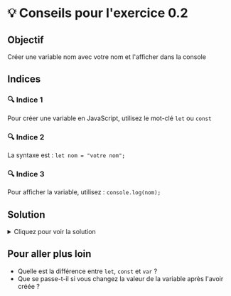 # 💡 Conseils pour l'exercice 0.2

## Objectif
Créer une variable nom avec votre nom et l'afficher dans la console

## Indices

### 🔍 Indice 1
Pour créer une variable en JavaScript, utilisez le mot-clé `let` ou `const`

### 🔍 Indice 2
La syntaxe est : `let nom = "votre nom";`

### 🔍 Indice 3
Pour afficher la variable, utilisez : `console.log(nom);`

## Solution
<details>
<summary>Cliquez pour voir la solution</summary>

```javascript
let nom = "Pierre";
console.log(nom);
```

</details>

## Pour aller plus loin
- Quelle est la différence entre `let`, `const` et `var` ?
- Que se passe-t-il si vous changez la valeur de la variable après l'avoir créée ?
